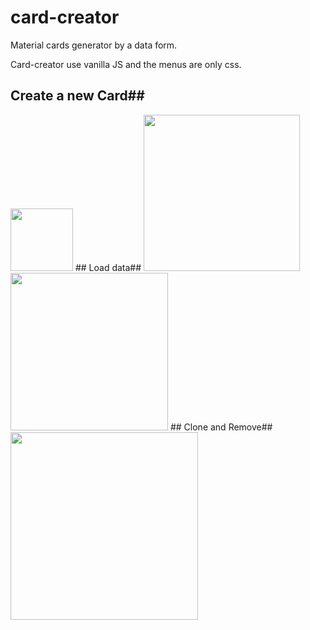 # card-creator
Material cards generator by a data form.

Card-creator use vanilla JS and the menus are only css.

## Create a new Card##
<img src="http://delvallejonatan.com/cardcreator/img/1.png" width="100"/>
## Load data##
<img src="http://delvallejonatan.com/cardcreator/img/2.png" width="250"/>
<img src="http://delvallejonatan.com/cardcreator/img/3.png" width="252"/>
## Clone and Remove##
<img src="http://delvallejonatan.com/cardcreator/img/4.png" width="300"/>
